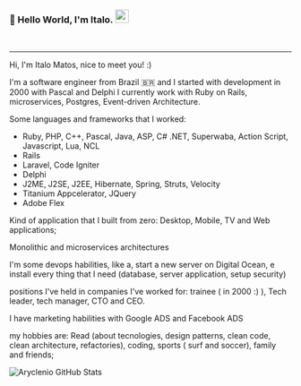 ### 👋 Hello World, I'm Italo.  <img src="https://github.com/TheDudeThatCode/TheDudeThatCode/blob/master/Assets/Earth.gif" width="24px">

</br>

---- 

Hi, I'm Italo Matos, nice to meet you! :)  

I'm a software engineer from Brazil 🇧🇷 and I started with development in 2000 with Pascal and Delphi
I currently work with Ruby on Rails, microservices, Postgres, Event-driven Architecture.

Some languages and frameworks that I worked:
- Ruby, PHP, C++, Pascal, Java, ASP, C# .NET, Superwaba, Action Script, Javascript, Lua, NCL
- Rails
- Laravel, Code Igniter
- Delphi
- J2ME, J2SE, J2EE, Hibernate, Spring, Struts, Velocity
- Titanium Appcelerator, JQuery
- Adobe Flex

Kind of application that I built from zero: Desktop, Mobile, TV and Web applications;

Monolithic and microservices architectures

I'm some devops habilities, like a, start a new server on Digital Ocean, e install every thing that I need (database,
server application, setup security)

positions I've held in companies I've worked for:
trainee ( in 2000 :) ), Tech leader, tech manager, CTO and CEO.

I have marketing habilities with Google ADS and Facebook ADS


my hobbies are: Read (about tecnologies, design patterns, clean code, clean architecture, refactories),
coding, sports ( surf and soccer), family and friends;
   
![Aryclenio GitHub Stats](https://github-readme-stats.vercel.app/api?username=aryclenio&show_icons=true)